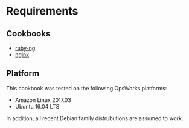 # Requirements

## Cookbooks

- [ruby-ng](https://supermarket.chef.io/cookbooks/ruby-ng)
- [nginx](https://github.com/chef-cookbooks/nginx)

## Platform

This cookbook was tested on the following OpsWorks platforms:

-  Amazon Linux 2017.03
-  Ubuntu 16.04 LTS

In addition, all recent Debian family distrubutions are assumed to work.

